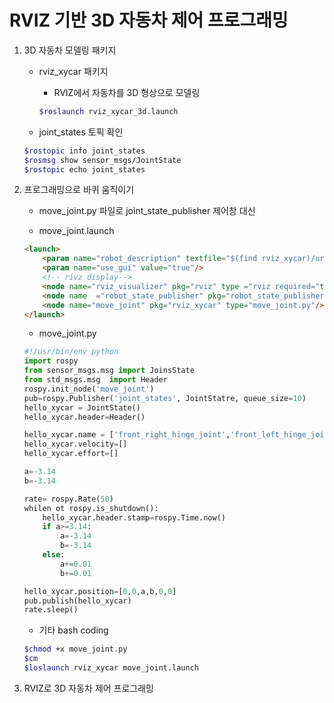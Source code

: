 # RVIZ 기반 3D 자동차 제어 프로그래밍

1. 3D 자동차 모델링 패키지
    * rviz_xycar 패키지
        + RVIZ에서 자동차를 3D 형상으로 모델링
        ```bash
        $roslaunch rviz_xycar_3d.launch
        ```
        

    * joint_states 토픽 확인
    ``` bash
    $rostopic info joint_states
    $rosmsg show sensor_msgs/JointState
    $rostopic echo joint_states
    ```

2. 프로그래밍으로 바퀴 움직이기
    * move_joint.py 파일로 joint_state_publisher 제어창 대신

    * move_joint.launch
    ```html
    <launch>
        <param name="robot_description" textfile="$(find rviz_xycar)/urdf/xycar_3d.urdf"/>
        <param name="use_gui" value="true"/>
        <!-- rivz display-->
        <node name="rviz_visualizer" pkg="rviz" type ="rviz required="true" args="-d $(find rviz_xycar)/rviz/xycar_3d.rviz"/>
        <node name  ="robot_state_publisher" pkg="robot_state_publisher" type="state_publisher"/>
        <node name="move_joint" pkg="rviz_xycar" type="move_joint.py"/>
    </launch>

    ```

    * move_joint.py
    ```python
    #!/usr/bin/env python
    import rospy
    from sensor_msgs.msg import JoinsState
    from std_msgs.msg  import Header
    rospy.init_node('move_joint')
    pub=rospy.Publisher('joint_states', JointStatre, queue_size=10)
    hello_xycar = JointState()
    hello_xycar.header=Header()

    hello_xycar.name = ['front_right_hinge_joint','front_left_hinge_joint','front_right_wheel_joint','front_left_wheel_joint','rear_right_wheel_joint','rear_left_wheel_joint']
    hello_xycar.velocity=[]
    hello_xycar.effort=[]

    a=-3.14
    b=-3.14

    rate= rospy.Rate(50)
    whilen ot rospy.is_shutdown():
        hello_xycar.header.stamp=rospy.Time.now()
        if a>=3.14:
            a=-3.14
            b=-3.14
        else:
            a+=0.01
            b+=0.01

    hello_xycar.position=[0,0,a,b,0,0]
    pub.publish(hello_xycar)
    rate.sleep()
    ```

    * 기타 bash coding
    ```bash
    $chmod +x move_joint.py
    $cm
    $loslaunch rviz_xycar move_joint.launch
    ```

3. RVIZ로 3D 자동차 제어 프로그래밍